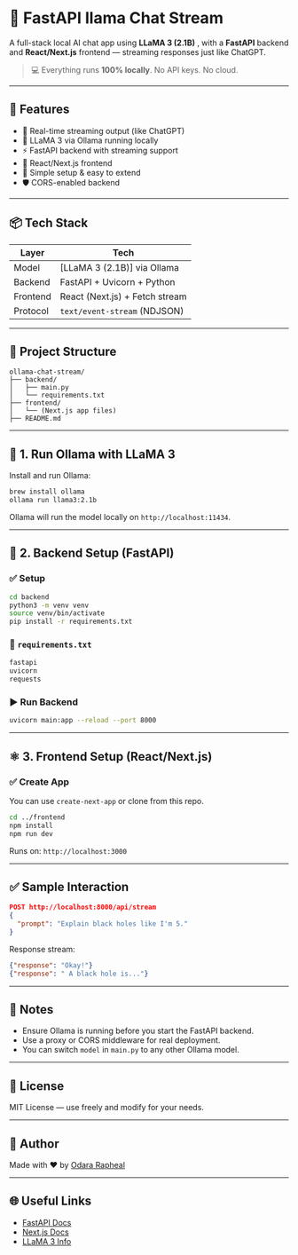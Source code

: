 
# 🦙 FastAPI llama Chat Stream

A full-stack local AI chat app using **LLaMA 3 (2.1B)** , with a **FastAPI** backend and **React/Next.js** frontend — streaming responses just like ChatGPT.

> 💻 Everything runs **100% locally**. No API keys. No cloud.

---

## 🚀 Features

- 🔁 Real-time streaming output (like ChatGPT)
- 🧠 LLaMA 3 via Ollama running locally
- ⚡ FastAPI backend with streaming support
- 💬 React/Next.js frontend
- 🔌 Simple setup & easy to extend
- 🛡️ CORS-enabled backend

---


## 📦 Tech Stack

| Layer     | Tech                            |
|-----------|----------------------------------|
| Model     | [LLaMA 3 (2.1B)] via Ollama     |
| Backend   | FastAPI + Uvicorn + Python      |
| Frontend  | React (Next.js) + Fetch stream  |
| Protocol  | `text/event-stream` (NDJSON)    |

---

## 📂 Project Structure

```
ollama-chat-stream/
├── backend/
│   ├── main.py
│   └── requirements.txt
├── frontend/
│   └── (Next.js app files)
├── README.md
```

---

## 🧠 1. Run Ollama with LLaMA 3

Install and run Ollama:

```bash
brew install ollama
ollama run llama3:2.1b
```

Ollama will run the model locally on `http://localhost:11434`.

---

## 🔧 2. Backend Setup (FastAPI)

### ✅ Setup

```bash
cd backend
python3 -m venv venv
source venv/bin/activate
pip install -r requirements.txt
```

### 📄 `requirements.txt`

```txt
fastapi
uvicorn
requests
```


### ▶️ Run Backend

```bash
uvicorn main:app --reload --port 8000
```

---

## ⚛️ 3. Frontend Setup (React/Next.js)

### ✅ Create App

You can use `create-next-app` or clone from this repo.

```bash
cd ../frontend
npm install
npm run dev
```

Runs on: `http://localhost:3000`


---

## ✅ Sample Interaction

```json
POST http://localhost:8000/api/stream
{
  "prompt": "Explain black holes like I'm 5."
}
```

Response stream:
```json
{"response": "Okay!"}
{"response": " A black hole is..."}
```

---

## 📌 Notes

- Ensure Ollama is running before you start the FastAPI backend.
- Use a proxy or CORS middleware for real deployment.
- You can switch `model` in `main.py` to any other Ollama model.

---

## 📄 License

MIT License — use freely and modify for your needs.

---

## 👤 Author

Made with ❤️ by [Odara Rapheal](https://github.com/odara-rapheal)

---

## 🌐 Useful Links

- [FastAPI Docs](https://fastapi.tiangolo.com)
- [Next.js Docs](https://nextjs.org/docs)
- [LLaMA 3 Info](https://llama.meta.com/llama3/)
